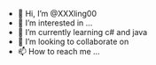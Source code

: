 - 👋 Hi, I’m @XXXling00
- 👀 I’m interested in ...
- 🌱 I’m currently learning c# and java
- 💞️ I’m looking to collaborate on 
- 📫 How to reach me ...

<!---
XXXling00/XXXling00 is a ✨ special ✨ repository because its `README.md` (this file) appears on your GitHub profile.
You can click the Preview link to take a look at your changes.
--->
